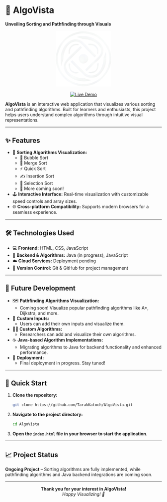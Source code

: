 # 🚀 AlgoVista

**Unveiling Sorting and Pathfinding through Visuals**

<p align="center">
  <img src="logo.png" alt="AlgoVista Logo" width="180"/>
</p>

<p align="center">
  <a href="https://tarakkatoch.github.io/AlgoVista/"><img src="https://img.shields.io/badge/TRY%20IT%20NOW-Live%20Demo-orange?style=for-the-badge" alt="Live Demo"></a> 
</p>

**AlgoVista** is an interactive web application that visualizes various sorting and pathfinding algorithms. Built for learners and enthusiasts, this project helps users understand complex algorithms through intuitive visual representations.

---

## ✨ Features

-   🔢 **Sorting Algorithms Visualization:**
    -   🫧 Bubble Sort
    -   🧩 Merge Sort
    -   ⚡ Quick Sort
    -   ✍️ Insertion Sort
    -   🎯 Selection Sort
    -   🚀 More coming soon!
-   🕹️ **Interactive Interface:** Real-time visualization with customizable speed controls and array sizes.
-   🌐 **Cross-platform Compatibility:** Supports modern browsers for a seamless experience.

---

## 🛠️ Technologies Used

-   💻 **Frontend:** HTML, CSS, JavaScript
-   🧠 **Backend & Algorithms:** Java (in progress), JavaScript
-   ☁️ **Cloud Services:** Deployment pending
-   🔗 **Version Control:** Git & GitHub for project management

---

## 🌱 Future Development

-   🗺️ **Pathfinding Algorithms Visualization:**
    -   Coming soon! Visualize popular pathfinding algorithms like A\*, Dijkstra, and more.
-   📝 **Custom Inputs:**
    -   Users can add their own inputs and visualize them.
-   🧑‍💻 **Custom Algorithms:**
    -   Researchers can add and visualize their own algorithms.
-   ☕ **Java-based Algorithm Implementations:**
    -   Migrating algorithms to Java for backend functionality and enhanced performance.
-   🚀 **Deployment:**
    -   Final deployment in progress. Stay tuned!

---

## 🏁 Quick Start

1. **Clone the repository:**
    ```bash
    git clone https://github.com/TarakKatoch/AlgoVista.git
    ```
2. **Navigate to the project directory:**
    ```bash
    cd AlgoVista
    ```
3. **Open the `index.html` file in your browser to start the application.**

---

## 📈 Project Status

**Ongoing Project** – Sorting algorithms are fully implemented, while pathfinding algorithms and Java backend integrations are coming soon.

---

<p align="center">
  <b>Thank you for your interest in AlgoVista!</b><br/>
  <em>Happy Visualizing! 🚀</em>
</p>
